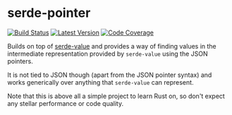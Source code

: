 # serde-pointer

[![Build Status](https://api.travis-ci.org/metlos/serde-pointer.svg?branch=master)](https://travis-ci.org/metlos/serde-pointer)
[![Latest Version](https://img.shields.io/crates/v/serde-pointer.svg)](https://crates.io/crates/serde-pointer)
[![Code Coverage](https://codecov.io/gh/metlos/serde-pointer/branch/master/graph/badge.svg)](https://codecov.io/gh/metlos/serde-pointer)

Builds on top of [serde-value](http://arcnmx.github.io/serde-value/serde_value/) and provides a way of finding values in the intermediate representation provided by `serde-value` using the JSON pointers.

It is not tied to JSON though (apart from the JSON pointer syntax) and works generically over anything that `serde-value` can represent.

Note that this is above all a simple project to learn Rust on, so don't expect any stellar performance or code quality.
